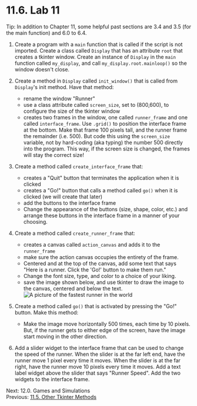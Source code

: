 # 11.6. Lab 11

Tip: In addition to Chapter 11, some helpful past sections are 3.4 and 3.5 (for the main function)
and 6.0 to 6.4.

1. Create a program with a `main` function that is called if the script is not imported. Create a
   class called `Display` that has an attribute `root` that creates a tkinter window. Create an
   instance of `Display` in the `main` function called `my_display`, and call
   `my_display.root.mainloop()` so the window doesn't close.

2. Create a method in `Display` called `init_window()` that is called from `Display`'s init method.
   Have that method:

   - rename the window "Runner"
   - use a class attribute called `screen_size`, set to (800,600), to configure the size of the
     tkinter window
   - creates two frames in the window, one called `runner_frame` and one called `interface_frame`.
     Use `.grid()` to position the interface frame at the bottom. Make that frame 100 pixels tall,
     and the runner frame the remainder (i.e. 500). But code this using the `screen_size` variable,
     not by hard-coding (aka typing) the number 500 directly into the program. This way, if the
     screen size is changed, the frames will stay the correct size!

3. Create a method called `create_interface_frame` that:

   - creates a "Quit" button that terminates the application when it is clicked
   - creates a "Go!" button that calls a method called `go()` when it is clicked (we will create that later)
   - add the buttons to the interface frame
   - Change the appearance of the buttons (size, shape, color, etc.) and arrange these buttons in
     the interface frame in a manner of your choosing.

4. Create a method called `create_runner_frame` that:

   - creates a canvas called `action_canvas` and adds it to the `runner_frame`
   - make sure the action canvas occupies the entirety of the frame.
   - Centered and at the top of the canvas, add some text that says "Here is a runner. Click the 'Go!' button to make
     them run."
   - Change the font size, type, and color to a choice of your liking.
   - save the image shown below, and use tkinter to draw the image to the canvas, centered and below
     the text. ![A picture of the fastest runner in the world](../images/runner.gif)

5. Create a method called `go()` that is activated by pressing the "Go!" button. Make this method:

   - Make the image move horizontally 500 times, each time by 10 pixels. But, if the runner gets to
     either edge of the screen, have the image start moving in the other direction.

6. Add a slider widget to the interface frame that can be used to change the speed of the runner.
   When the slider is at the far left end, have the runner move 1 pixel every time it moves. When
   the slider is at the far right, have the runner move 10 pixels every time it moves. Add a text
   label widget above the slider that says "Runner Speed". Add the two widgets to the interface
   frame.

Next: 12.0. Games and Simulations<br>
Previous: [11.5. Other Tkinter Methods](11.5.%20Other%20Tkinter%20Methods.md)
